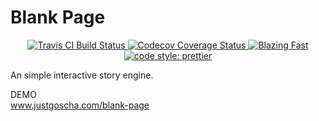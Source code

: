 # Blank Page

<p align="center">
  <a href="https://travis-ci.com/JustGoscha/blank-page">
    <img alt="Travis CI Build Status" src="https://travis-ci.com/JustGoscha/blank-page.svg?branch=master">
  </a>
  <a href="https://codecov.io/gh/JustGoscha/blank-page">
    <img alt="Codecov Coverage Status" src="https://img.shields.io/codecov/c/github/JustGoscha/blank-page.svg?style=flat-square">
  </a>
  <a href="https://twitter.com/acdlite/status/974390255393505280">
    <img alt="Blazing Fast" src="https://img.shields.io/badge/speed-blazing%20%F0%9F%94%A5-brightgreen.svg?style=flat-square">
  </a>
  <a href="#badge">
    <img alt="code style: prettier" src="https://img.shields.io/badge/code_style-prettier-ff69b4.svg?style=flat-square">
  </a>
</p>

An simple interactive story engine.

DEMO<br>
www.justgoscha.com/blank-page
